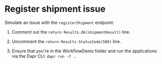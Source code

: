 # Register shipment issue

Simulate an issue with the `registerShipment` endpoint:

1. Comment out the `return Results.Ok(shipmentResult)` line.

2. Uncomment the `return Results.StatusCode(500)` line.

3. Ensure that you're in the WorkflowDemo folder and run the applications via the Dapr CLI: `dapr run -f .`.

